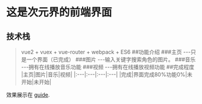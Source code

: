 # 这是次元界的前端界面

## 技术栈
> vue2 + vuex + vue-router + webpack + ES6
##功能介绍
###主页
>  ---只是一个界面（已完成）
###图片
>  ---输入关键字搜索角色的图片。
###音乐
>  ---拥有在线播放音乐功能
###视频
>  ---拥有在线播放视频功能
##完成程度
|主页|图片|音乐|视频|
|:---|:---|:---|:---|
|完成|界面完成80%功能0%|未开始|未开始|

效果展示在 [guide](http://www.suzumiya.club/vue/).
